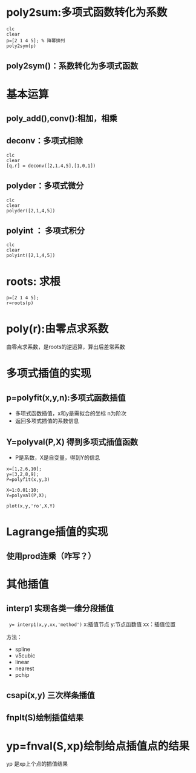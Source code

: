 # poly2sum:多项式函数转化为系数
```
clc
clear
p=[2 1 4 5]; % 降幂排列
poly2sym(p)
```

## poly2sym()：系数转化为多项式函数

# 基本运算
## poly_add(),conv():相加，相乘
## deconv：多项式相除
```
clc
clear
[q,r] = deconv([2,1,4,5],[1,0,1])
```


## polyder：多项式微分
```
clc
clear
polyder([2,1,4,5])
```

## polyint ： 多项式积分
```
clc
clear
polyint([2,1,4,5])
```

# roots: 求根
```
p=[2 1 4 5];
r=roots(p)
```
# poly(r):由零点求系数
由零点求系数，是roots的逆运算，算出后差常系数


# 多项式插值的实现
## p=polyfit(x,y,n):多项式函数插值
- 多项式函数插值，x和y是需拟合的坐标 n为阶次
- 返回多项式插值的系数信息


## Y=polyval(P,X) 得到多项式插值函数
- P是系数，X是自变量，得到Y的信息
```
x=[1,2,6,10];
y=[3,2,8,9];
P=polyfit(x,y,3)

X=1:0.01:10;
Y=polyval(P,X);

plot(x,y,'ro',X,Y)
```

# Lagrange插值的实现
## 使用prod连乘（咋写？）

# 其他插值
## interp1 实现各类一维分段插值
` y= interp1(x,y,xx,'method')`
x:插值节点 y:节点函数值 xx：插值位置

方法：
- spline 
- v5cubic
- linear
- nearest
- pchip

## csapi(x,y) 三次样条插值
## fnplt(S)绘制插值结果

# yp=fnval(S,xp)绘制给点插值点的结果
yp 是xp上个点的插值结果
